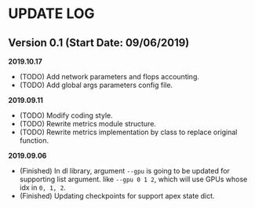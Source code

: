 UPDATE LOG
=

Version 0.1 (Start Date: 09/06/2019)
-

**2019.10.17**
- (TODO) Add network parameters and flops accounting.
- (TODO) Add global args parameters config file.

**2019.09.11**
- (TODO) Modify coding style.
- (TODO) Rewrite metrics module structure.
- (TODO) Rewrite metrics implementation by class to replace
         original function.


**2019.09.06**

- (Finished) In dl library, argument `--gpu` is going to be updated for supporting list argument.
like `--gpu 0 1 2`, which will use GPUs whose idx in `0, 1, 2`.
- (Finished) Updating checkpoints for support apex state dict.